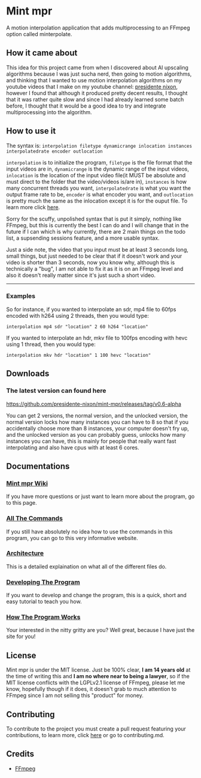 # Mint mpr
A motion interpolation application that adds multiprocessing to an FFmpeg option called minterpolate.

## How it came about
This idea for this project came from when I discovered about AI upscaling algorithms because I was just sucha nerd, then going to motion algorithms, and thinking that I wanted to use motion interpolation algorithms on my youtube videos that I make on my youtube channel: [presidente nixon](https://www.youtube.com/channel/UCNUJ_KmDxx-NTxOZGSZbSBQ), however I found that although it produced pretty decent results, I thought that it was rather quite slow and since I had already learned some batch before, I thought that it would be a good idea to try and integrate multiprocessing into the algorithm.

## How to use it
The syntax is: `interpolation filetype dynamicrange inlocation instances interpolatedrate encoder outlocation`

`interpolation` is to initialize the program, `filetype` is the file format that the input videos are in, `dynamicrange` is the dynamic range of the input videos, `inlocation` is the location of the input video file(it MUST be absolute and must direct to the folder that the video/videos is/are in), `instances` is how many concurrent threads you want, `interpolatedrate` is what you want the output frame rate to be, `encoder` is what encoder you want, and `outlocation` is pretty much the same as the inlocation except it is for the ouput file. To learn more click [here](https://github.com/presidente-nixon/mint-mpr/wiki/All-The-Commands).

Sorry for the scuffy, unpolished syntax that is put it simply, nothing like FFmpeg, but this is currently the best I can do and I will change that in the future if I can which is why currently, there are 2 main things on the todo list, a supsending sessions feature, and a more usable syntax.

Just a side note, the video that you input must be at least 3 seconds long, small things, but just needed to be clear that if it doesn't work and your video is shorter than 3 seconds, now you know why, although this is technically a "bug", I am not able to fix it as it is on an FFmpeg level and also it doesn't really matter since it's just such a short video.

---
### Examples
So for instance, if you wanted to interpolate an sdr, mp4 file to 60fps encoded with h264 using 2 threads, then you would type: 
```
interpolation mp4 sdr "location" 2 60 h264 "location"
```
If you wanted to interpolate an hdr, mkv file to 100fps encoding with hevc using 1 thread, then you would type:
```
interpolation mkv hdr "location" 1 100 hevc "location"
```
## Downloads
### The latest version can found here
https://github.com/presidente-nixon/mint-mpr/releases/tag/v0.6-alpha

You can get 2 versions, the normal version, and the unlocked version, the normal version locks how many instances you can have to 8 so that if you accidentally choose more than 8 instances, your computer doesn't fry up, and the unlocked version as you can probably guess, unlocks how many instances you can have, this is mainly for people that really want fast interpolating and also have cpus with at least 6 cores.

## Documentations
### [Mint mpr Wiki](https://github.com/presidente-nixon/mint-mpr/wiki)
If you have more questions or just want to learn more about the program, go to this page.
### [All The Commands](https://github.com/presidente-nixon/mint-mpr/wiki/All-The-Commands)
If you still have absolutely no idea how to use the commands in this program, you can go to this very informative website.
### [Architecture](https://github.com/presidente-nixon/mint-mpr/wiki/Architecture)
This is a detailed explaination on what all of the different files do.
### [Developing The Program](https://github.com/presidente-nixon/mint-mpr/wiki/Developing-The-Program)
If you want to develop and change the program, this is a quick, short and easy tutorial to teach you how.
### [How The Program Works](https://github.com/presidente-nixon/mint-mpr/wiki/How-The-Program-Works)
Your interested in the nitty gritty are you? Well great, because I have just the site for you!

## License
Mint mpr is under the MIT license. Just be 100% clear, **I am 14 years old** at the time of writing this and **I am no where near to being a lawyer**, so if the MIT license conflicts with the LGPLv2.1 license of FFmpeg, please let me know, hopefully though if it does, it doesn't grab to much attention to FFmpeg since I am not selling this "product" for money.
## Contributing
To contribute to the project you must create a pull request featuring your contributions, to learn more, click [here](https://github.com/presidente-nixon/mint-mpr/blob/main/CONTRIBUTING.md) or go to contributing.md.
## Credits
- [FFmpeg](https://www.ffmpeg.org/)

